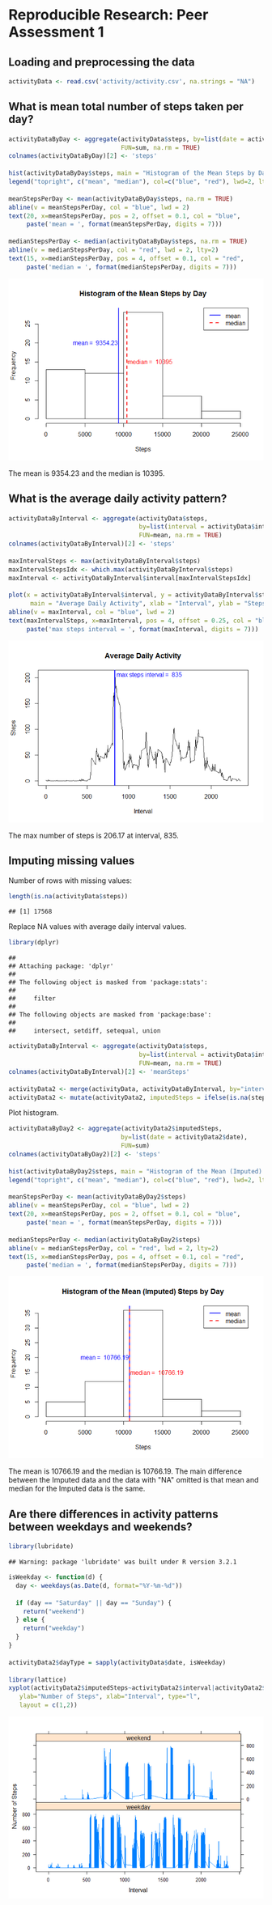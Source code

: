 # Reproducible Research: Peer Assessment 1


## Loading and preprocessing the data

```r
activityData <- read.csv('activity/activity.csv', na.strings = "NA")
```


## What is mean total number of steps taken per day?

```r
activityDataByDay <- aggregate(activityData$steps, by=list(date = activityData$date), 
                               FUN=sum, na.rm = TRUE)
colnames(activityDataByDay)[2] <- 'steps'

hist(activityDataByDay$steps, main = "Histogram of the Mean Steps by Day", xlab='Steps')
legend("topright", c("mean", "median"), col=c("blue", "red"), lwd=2, lty=c(1,2))

meanStepsPerDay <- mean(activityDataByDay$steps, na.rm = TRUE)
abline(v = meanStepsPerDay, col = "blue", lwd = 2)
text(20, x=meanStepsPerDay, pos = 2, offset = 0.1, col = "blue",
     paste('mean = ', format(meanStepsPerDay, digits = 7)))

medianStepsPerDay <- median(activityDataByDay$steps, na.rm = TRUE)
abline(v = medianStepsPerDay, col = "red", lwd = 2, lty=2)
text(15, x=medianStepsPerDay, pos = 4, offset = 0.1, col = "red",
     paste('median = ', format(medianStepsPerDay, digits = 7)))
```

![](PA1_template_files/figure-html/unnamed-chunk-2-1.png) 

The mean is 9354.23 and the median is 10395.

## What is the average daily activity pattern?

```r
activityDataByInterval <- aggregate(activityData$steps, 
                                    by=list(interval = activityData$interval), 
                                    FUN=mean, na.rm = TRUE)
colnames(activityDataByInterval)[2] <- 'steps'

maxIntervalSteps <- max(activityDataByInterval$steps)
maxIntervalStepsIdx <- which.max(activityDataByInterval$steps) 
maxInterval <- activityDataByInterval$interval[maxIntervalStepsIdx]

plot(x = activityDataByInterval$interval, y = activityDataByInterval$steps, type="l",
      main = "Average Daily Activity", xlab = "Interval", ylab = "Steps")
abline(v = maxInterval, col = "blue", lwd = 2)
text(maxIntervalSteps, x=maxInterval, pos = 4, offset = 0.25, col = "blue",
     paste('max steps interval = ', format(maxInterval, digits = 7)))
```

![](PA1_template_files/figure-html/unnamed-chunk-3-1.png) 

The max number of steps is 206.17 at interval, 835.

## Imputing missing values
Number of rows with missing values:

```r
length(is.na(activityData$steps))
```

```
## [1] 17568
```

Replace NA values with average daily interval values.

```r
library(dplyr)
```

```
## 
## Attaching package: 'dplyr'
## 
## The following object is masked from 'package:stats':
## 
##     filter
## 
## The following objects are masked from 'package:base':
## 
##     intersect, setdiff, setequal, union
```

```r
activityDataByInterval <- aggregate(activityData$steps, 
                                    by=list(interval = activityData$interval), 
                                    FUN=mean, na.rm = TRUE)
colnames(activityDataByInterval)[2] <- 'meanSteps'

activityData2 <- merge(activityData, activityDataByInterval, by="interval")
activityData2 <- mutate(activityData2, imputedSteps = ifelse(is.na(steps), meanSteps, steps))
```

Plot histogram.

```r
activityDataByDay2 <- aggregate(activityData2$imputedSteps, 
                               by=list(date = activityData2$date), 
                               FUN=sum)
colnames(activityDataByDay2)[2] <- 'steps'

hist(activityDataByDay2$steps, main = "Histogram of the Mean (Imputed) Steps by Day", xlab='Steps')
legend("topright", c("mean", "median"), col=c("blue", "red"), lwd=2, lty=c(1,2))

meanStepsPerDay <- mean(activityDataByDay2$steps)
abline(v = meanStepsPerDay, col = "blue", lwd = 2)
text(20, x=meanStepsPerDay, pos = 2, offset = 0.1, col = "blue",
     paste('mean = ', format(meanStepsPerDay, digits = 7)))

medianStepsPerDay <- median(activityDataByDay2$steps)
abline(v = medianStepsPerDay, col = "red", lwd = 2, lty=2)
text(15, x=medianStepsPerDay, pos = 4, offset = 0.1, col = "red",
     paste('median = ', format(medianStepsPerDay, digits = 7)))
```

![](PA1_template_files/figure-html/unnamed-chunk-6-1.png) 

The mean is 10766.19 and the median is 10766.19. The main difference between the Imputed data and the data with "NA" omitted is that mean and median for the Imputed data is the same.  

## Are there differences in activity patterns between weekdays and weekends?

```r
library(lubridate)
```

```
## Warning: package 'lubridate' was built under R version 3.2.1
```

```r
isWeekday <- function(d) {
  day <- weekdays(as.Date(d, format="%Y-%m-%d"))

  if (day == "Saturday" || day == "Sunday") {
    return("weekend")
  } else {
    return("weekday")
  }
}

activityData2$dayType = sapply(activityData$date, isWeekday)

library(lattice) 
xyplot(activityData2$imputedSteps~activityData2$interval|activityData2$dayType, 
   ylab="Number of Steps", xlab="Interval", type="l",
   layout = c(1,2))
```

![](PA1_template_files/figure-html/unnamed-chunk-7-1.png) 
